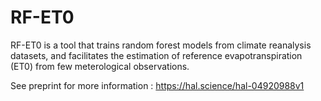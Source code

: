 # RF-ET0

RF-ET0 is a tool that trains random forest models from climate reanalysis datasets, and facilitates the estimation of reference evapotranspiration (ET0) from few meterological observations. 

See preprint for more information : https://hal.science/hal-04920988v1

